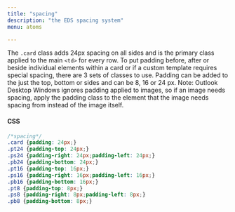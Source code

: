 ```yaml
---
title: "spacing"
description: "the EDS spacing system"
menu: atoms

--- 
```


The `.card` class adds 24px spacing on all sides and is the primary class applied to the main `<td>` for every row. To put padding before, after or beside individual elements within a card or if a custom template requires special spacing, there are 3 sets of classes to use. Padding can be added to the just the top, bottom or sides and can be 8, 16 or 24 px. Note: Outlook Desktop Windows ignores padding applied to images, so if an image needs spacing, apply the padding class to the element that the image needs spacing from instead of the image itself.

#### CSS

```css
/*spacing*/
.card {padding: 24px;}
.pt24 {padding-top: 24px;}
.ps24 {padding-right: 24px;padding-left: 24px;}
.pb24 {padding-bottom: 24px;}
.pt16 {padding-top: 16px;}
.ps16 {padding-right: 16px;padding-left: 16px;}
.pb16 {padding-bottom: 16px;}
.pt8 {padding-top: 8px;}
.ps8 {padding-right: 8px;padding-left: 8px;}
.pb8 {padding-bottom: 8px;}
```